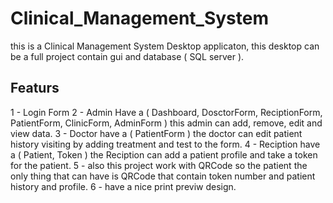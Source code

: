 # Clinical_Management_System
this is a Clinical Management System Desktop applicaton, this desktop can be a full project contain gui and database ( SQL server ).

## Featurs
1 - Login Form
2 - Admin Have a ( Dashboard, DosctorForm, ReciptionForm, PatientForm, ClinicForm, AdminForm ) this admin can add, remove, edit and view data.
3 - Doctor have a ( PatientForm ) the doctor can edit patient history visiting by adding treatment and test to the form.
4 - Reciption have a ( Patient, Token ) the Reciption can add a patient profile and take a token for the patient.
5 - also this project work with QRCode so the patient the only thing that can have is QRCode that contain token number and patient history and profile.
6 - have a nice print previw design.
